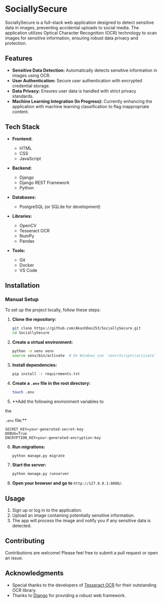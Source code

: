 # SociallySecure

SociallySecure is a full-stack web application designed to detect sensitive data in images, preventing accidental uploads to social media. The application utilizes Optical Character Recognition (OCR) technology to scan images for sensitive information, ensuring robust data privacy and protection.

## Features

- **Sensitive Data Detection:** Automatically detects sensitive information in images using OCR.
- **User Authentication:** Secure user authentication with encrypted credential storage.
- **Data Privacy:** Ensures user data is handled with strict privacy standards.
- **Machine Learning Integration (In Progress):** Currently enhancing the application with machine learning classification to flag inappropriate content.

## Tech Stack

- **Frontend:**
  - HTML
  - CSS
  - JavaScript

- **Backend:**
  - Django
  - Django REST Framework
  - Python

- **Databases:**
  - PostgreSQL (or SQLite for development)

- **Libraries:**
  - OpenCV
  - Tesseract OCR
  - NumPy
  - Pandas

- **Tools:**
  - Git
  - Docker
  - VS Code

## Installation

### Manual Setup

To set up the project locally, follow these steps:

1. **Clone the repository:**
   ```bash
   git clone https://github.com/AkashDas253/SociallySecure.git
   cd SociallySecure
   ```

2. **Create a virtual environment:**
   ```bash
   python -m venv venv
   source venv/bin/activate  # On Windows use `venv\Scripts\activate`
   ```

3. **Install dependencies:**
   ```bash
   pip install -r requirements.txt
   ```

4. **Create a `.env` file in the root directory:**
   ```bash
   touch .env
   ```

5. **Add the following environment variables to

 the

 `.env` file:**
   ```
   SECRET_KEY=your-generated-secret-key
   DEBUG=True
   ENCRYPTION_KEY=your-generated-encryption-key
   ```

6. **Run migrations:**
   ```bash
   python manage.py migrate
   ```

7. **Start the server:**
   ```bash
   python manage.py runserver
   ```

8. **Open your browser and go to** `http://127.0.0.1:8000/`.
<!-- 
### Docker Setup

To build and run the project using Docker, follow these steps:

1. **Clone the repository:**
   ```bash
   git clone https://github.com/AkashDas253/SociallySecure.git
   cd SociallySecure
   ```

2. **Create a `.env` file in the root directory:**
   ```bash
   touch .env
   ```

3. **Add the following environment variables to the `.env` file:**
   ```
   SECRET_KEY=your-generated-secret-key
   DEBUG=True
   ENCRYPTION_KEY=your-generated-encryption-key
   ```

4. **Build the Docker image:**
   ```bash
   docker build -t sociallysecure .
   ```

5. **Run the Docker container:**
   ```bash
   docker run -d -p 8000:8000 --env-file .env sociallysecure
   ```

6. **Open your browser and go to** `http://127.0.0.1:8000/`. -->

## Usage

1. Sign up or log in to the application.
2. Upload an image containing potentially sensitive information.
3. The app will process the image and notify you if any sensitive data is detected.

## Contributing

Contributions are welcome! Please feel free to submit a pull request or open an issue.

<!-- ## License

This project is licensed under the MIT License - see the [LICENSE](LICENSE) file for details. -->

## Acknowledgments

- Special thanks to the developers of [Tesseract OCR](https://github.com/tesseract-ocr/tesseract) for their outstanding OCR library.
- Thanks to [Django](https://www.djangoproject.com/) for providing a robust web framework.



